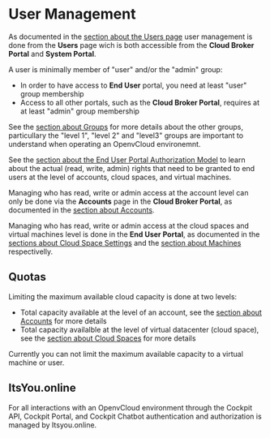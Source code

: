 # User Management

As documented in the [section about the Users page](../cloudbrokerportal/users.md) user management is done from the **Users** page wich is both accessible from the **Cloud Broker Portal** and **System Portal**.

A user is minimally member of "user" and/or the "admin" group:

* In order to have access to **End User** portal, you need at least "user" group membership
* Access to all other portals, such as the **Cloud Broker Portal**, requires at at least "admin" group membership

See the [section about Groups](../cloudbrokerportal/groups.md) for more details about the other groups, particullary the "level 1", "level 2" and "level3" groups are important to understand when operating an OpenvCloud environemnt.

See the [section about the End User Portal Authorization Model](../enduserportal/authorizationmodel.md) to learn about the actual \(read, write, admin\) rights that need to be granted to end users at the level of accounts, cloud spaces, and virtual machines.

Managing who has read, write or admin access at the account level can only be done via the **Accounts** page in the **Cloud Broker Portal**, as documented in the [section about Accounts](../cloudbrokerportal/accounts.md).

Managing who has read, write or admin access at the cloud spaces and virtual machines level is done in the **End User Portal**, as documented in the [sections about Cloud Space Settings](../enduserportal/cloudspacesettings.md) and the [section about Machines](../enduserportal/machines.md) respectivelly.

## Quotas

Limiting the maximum available cloud capacity is done at two levels:

* Total capacity available at the level of an account, see the [section about Accounts](../cloudbrokerportal/accounts.md) for more details
* Total capacity availalble at the level of virtual datacenter \(cloud space\), see the [section about Cloud Spaces](../cloudbrokerportal/cloudspaces.md) for more details

Currently you can not limit the maximum available capacity to a virtual machine or user.

## ItsYou.online

For all interactions with an OpenvCloud environment through the Cockpit API, Cockpit Portal, and Cockpit Chatbot authentication and authorization is managed by Itsyou.online.

